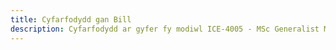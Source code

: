 ```yaml
---
title: Cyfarfodydd gan Bill
description: Cyfarfodydd ar gyfer fy modiwl ICE-4005 - MSc Generalist Mini-project (2024-25)
---
```

